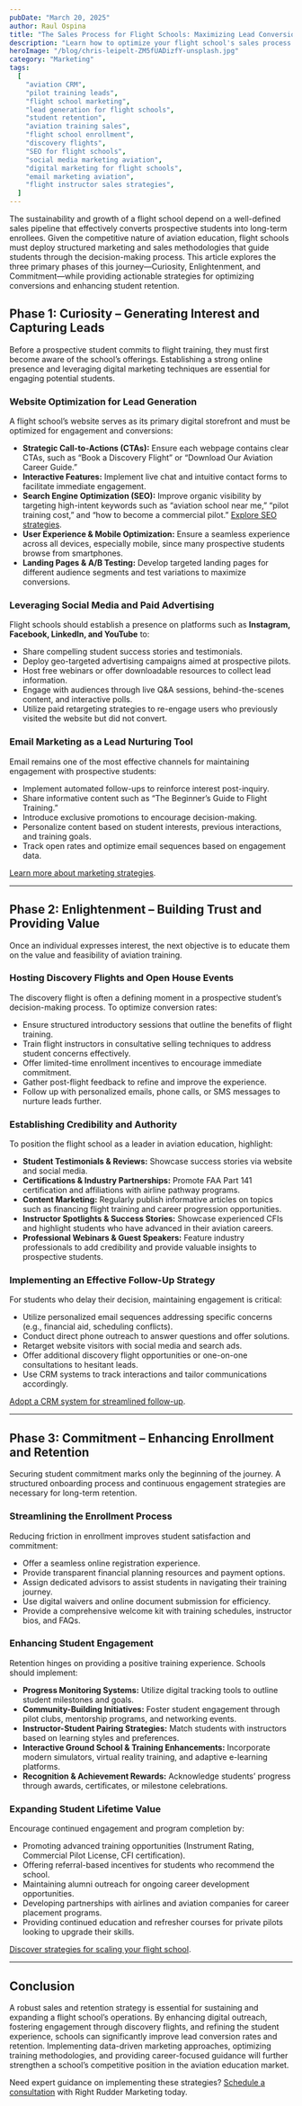 ```yaml
---
pubDate: "March 20, 2025"
author: Raul Ospina
title: "The Sales Process for Flight Schools: Maximizing Lead Conversion and Student Retention"
description: "Learn how to optimize your flight school's sales process with proven strategies for lead generation, student conversion, and retention. Boost enrollments and scale your aviation training business effectively."
heroImage: "/blog/chris-leipelt-ZM5fUADizfY-unsplash.jpg"
category: "Marketing"
tags:
  [
    "aviation CRM",
    "pilot training leads",
    "flight school marketing",
    "lead generation for flight schools",
    "student retention",
    "aviation training sales",
    "flight school enrollment",
    "discovery flights",
    "SEO for flight schools",
    "social media marketing aviation",
    "digital marketing for flight schools",
    "email marketing aviation",
    "flight instructor sales strategies",
  ]
---
```


The sustainability and growth of a flight school depend on a well-defined sales pipeline that effectively converts prospective students into long-term enrollees. Given the competitive nature of aviation education, flight schools must deploy structured marketing and sales methodologies that guide students through the decision-making process. This article explores the three primary phases of this journey—Curiosity, Enlightenment, and Commitment—while providing actionable strategies for optimizing conversions and enhancing student retention.

## **Phase 1: Curiosity – Generating Interest and Capturing Leads**

Before a prospective student commits to flight training, they must first become aware of the school’s offerings. Establishing a strong online presence and leveraging digital marketing techniques are essential for engaging potential students.

### **Website Optimization for Lead Generation**

A flight school’s website serves as its primary digital storefront and must be optimized for engagement and conversions:

- **Strategic Call-to-Actions (CTAs):** Ensure each webpage contains clear CTAs, such as “Book a Discovery Flight” or “Download Our Aviation Career Guide.”
- **Interactive Features:** Implement live chat and intuitive contact forms to facilitate immediate engagement.
- **Search Engine Optimization (SEO):** Improve organic visibility by targeting high-intent keywords such as “aviation school near me,” “pilot training cost,” and “how to become a commercial pilot.” [Explore SEO strategies](/flight-school-seo).
- **User Experience & Mobile Optimization:** Ensure a seamless experience across all devices, especially mobile, since many prospective students browse from smartphones.
- **Landing Pages & A/B Testing:** Develop targeted landing pages for different audience segments and test variations to maximize conversions.

### **Leveraging Social Media and Paid Advertising**

Flight schools should establish a presence on platforms such as **Instagram, Facebook, LinkedIn, and YouTube** to:

- Share compelling student success stories and testimonials.
- Deploy geo-targeted advertising campaigns aimed at prospective pilots.
- Host free webinars or offer downloadable resources to collect lead information.
- Engage with audiences through live Q&A sessions, behind-the-scenes content, and interactive polls.
- Utilize paid retargeting strategies to re-engage users who previously visited the website but did not convert.

### **Email Marketing as a Lead Nurturing Tool**

Email remains one of the most effective channels for maintaining engagement with prospective students:

- Implement automated follow-ups to reinforce interest post-inquiry.
- Share informative content such as “The Beginner’s Guide to Flight Training.”
- Introduce exclusive promotions to encourage decision-making.
- Personalize content based on student interests, previous interactions, and training goals.
- Track open rates and optimize email sequences based on engagement data.

[Learn more about marketing strategies](/marketing-system).

---

## **Phase 2: Enlightenment – Building Trust and Providing Value**

Once an individual expresses interest, the next objective is to educate them on the value and feasibility of aviation training.

### **Hosting Discovery Flights and Open House Events**

The discovery flight is often a defining moment in a prospective student’s decision-making process. To optimize conversion rates:

- Ensure structured introductory sessions that outline the benefits of flight training.
- Train flight instructors in consultative selling techniques to address student concerns effectively.
- Offer limited-time enrollment incentives to encourage immediate commitment.
- Gather post-flight feedback to refine and improve the experience.
- Follow up with personalized emails, phone calls, or SMS messages to nurture leads further.

### **Establishing Credibility and Authority**

To position the flight school as a leader in aviation education, highlight:

- **Student Testimonials & Reviews:** Showcase success stories via website and social media.
- **Certifications & Industry Partnerships:** Promote FAA Part 141 certification and affiliations with airline pathway programs.
- **Content Marketing:** Regularly publish informative articles on topics such as financing flight training and career progression opportunities.
- **Instructor Spotlights & Success Stories:** Showcase experienced CFIs and highlight students who have advanced in their aviation careers.
- **Professional Webinars & Guest Speakers:** Feature industry professionals to add credibility and provide valuable insights to prospective students.

### **Implementing an Effective Follow-Up Strategy**

For students who delay their decision, maintaining engagement is critical:

- Utilize personalized email sequences addressing specific concerns (e.g., financial aid, scheduling conflicts).
- Conduct direct phone outreach to answer questions and offer solutions.
- Retarget website visitors with social media and search ads.
- Offer additional discovery flight opportunities or one-on-one consultations to hesitant leads.
- Use CRM systems to track interactions and tailor communications accordingly.

[Adopt a CRM system for streamlined follow-up](https://flightschoolcrm.com/).

---

## **Phase 3: Commitment – Enhancing Enrollment and Retention**

Securing student commitment marks only the beginning of the journey. A structured onboarding process and continuous engagement strategies are necessary for long-term retention.

### **Streamlining the Enrollment Process**

Reducing friction in enrollment improves student satisfaction and commitment:

- Offer a seamless online registration experience.
- Provide transparent financial planning resources and payment options.
- Assign dedicated advisors to assist students in navigating their training journey.
- Use digital waivers and online document submission for efficiency.
- Provide a comprehensive welcome kit with training schedules, instructor bios, and FAQs.

### **Enhancing Student Engagement**

Retention hinges on providing a positive training experience. Schools should implement:

- **Progress Monitoring Systems:** Utilize digital tracking tools to outline student milestones and goals.
- **Community-Building Initiatives:** Foster student engagement through pilot clubs, mentorship programs, and networking events.
- **Instructor-Student Pairing Strategies:** Match students with instructors based on learning styles and preferences.
- **Interactive Ground School & Training Enhancements:** Incorporate modern simulators, virtual reality training, and adaptive e-learning platforms.
- **Recognition & Achievement Rewards:** Acknowledge students’ progress through awards, certificates, or milestone celebrations.

### **Expanding Student Lifetime Value**

Encourage continued engagement and program completion by:

- Promoting advanced training opportunities (Instrument Rating, Commercial Pilot License, CFI certification).
- Offering referral-based incentives for students who recommend the school.
- Maintaining alumni outreach for ongoing career development opportunities.
- Developing partnerships with airlines and aviation companies for career placement programs.
- Providing continued education and refresher courses for private pilots looking to upgrade their skills.

[Discover strategies for scaling your flight school](/marketing-system).

---

## **Conclusion**

A robust sales and retention strategy is essential for sustaining and expanding a flight school’s operations. By enhancing digital outreach, fostering engagement through discovery flights, and refining the student experience, schools can significantly improve lead conversion rates and retention. Implementing data-driven marketing approaches, optimizing training methodologies, and providing career-focused guidance will further strengthen a school’s competitive position in the aviation education market.

Need expert guidance on implementing these strategies? [Schedule a consultation](https://rightruddermarketing.com/schedule-call) with Right Rudder Marketing today.
